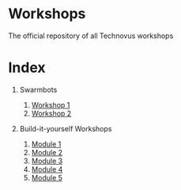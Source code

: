 # Workshops
The official repository of all Technovus workshops

# Index
 1. Swarmbots
    1. [Workshop 1](/swarmbots/workshop1.md)
    2. [Workshop 2](/swarmbots/workshop2.md)
    
 2. Build-it-yourself Workshops
    1. [Module 1](/build_it_yourself/module1.pdf)
    2. [Module 2](/build_it_yourself/module2.pdf)
    3. [Module 3](/build_it_yourself/module3.pdf)
    4. [Module 4](/build_it_yourself/module4.pdf)
    5. [Module 5](/build_it_yourself/module5.pdf)
